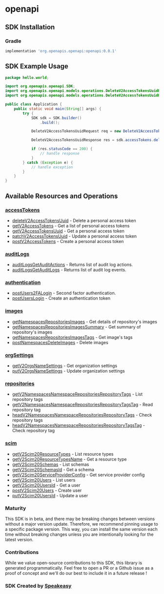 # openapi

<!-- Start SDK Installation -->
## SDK Installation

### Gradle

```groovy
implementation 'org.openapis.openapi:openapi:0.0.1'
```
<!-- End SDK Installation -->

## SDK Example Usage
<!-- Start SDK Example Usage -->
```java
package hello.world;

import org.openapis.openapi.SDK;
import org.openapis.openapi.models.operations.DeleteV2AccessTokensUuidRequest;
import org.openapis.openapi.models.operations.DeleteV2AccessTokensUuidResponse;

public class Application {
    public static void main(String[] args) {
        try {
            SDK sdk = SDK.builder()
                .build();

            DeleteV2AccessTokensUuidRequest req = new DeleteV2AccessTokensUuidRequest("corrupti");            

            DeleteV2AccessTokensUuidResponse res = sdk.accessTokens.deleteV2AccessTokensUuid(req);

            if (res.statusCode == 200) {
                // handle response
            }
        } catch (Exception e) {
            // handle exception
        }
    }
}
```
<!-- End SDK Example Usage -->

<!-- Start SDK Available Operations -->
## Available Resources and Operations


### [accessTokens](docs/accesstokens/README.md)

* [deleteV2AccessTokensUuid](docs/accesstokens/README.md#deletev2accesstokensuuid) - Delete a personal access token
* [getV2AccessTokens](docs/accesstokens/README.md#getv2accesstokens) - Get a list of personal access tokens
* [getV2AccessTokensUuid](docs/accesstokens/README.md#getv2accesstokensuuid) - Get a personal access token
* [patchV2AccessTokensUuid](docs/accesstokens/README.md#patchv2accesstokensuuid) - Update a personal access token
* [postV2AccessTokens](docs/accesstokens/README.md#postv2accesstokens) - Create a personal access token

### [auditLogs](docs/auditlogs/README.md)

* [auditLogsGetAuditActions](docs/auditlogs/README.md#auditlogsgetauditactions) - Returns list of audit log actions.
* [auditLogsGetAuditLogs](docs/auditlogs/README.md#auditlogsgetauditlogs) - Returns list of audit log  events.

### [authentication](docs/authentication/README.md)

* [postUsers2FALogin](docs/authentication/README.md#postusers2falogin) - Second factor authentication.
* [postUsersLogin](docs/authentication/README.md#postuserslogin) - Create an authentication token

### [images](docs/images/README.md)

* [getNamespacesRepositoriesImages](docs/images/README.md#getnamespacesrepositoriesimages) - Get details of repository's images
* [getNamespacesRepositoriesImagesSummary](docs/images/README.md#getnamespacesrepositoriesimagessummary) - Get summary of repository's images
* [getNamespacesRepositoriesImagesTags](docs/images/README.md#getnamespacesrepositoriesimagestags) - Get image's tags
* [postNamespacesDeleteImages](docs/images/README.md#postnamespacesdeleteimages) - Delete images

### [orgSettings](docs/orgsettings/README.md)

* [getV2OrgsNameSettings](docs/orgsettings/README.md#getv2orgsnamesettings) - Get organization settings
* [putV2OrgsNameSettings](docs/orgsettings/README.md#putv2orgsnamesettings) - Update organization settings

### [repositories](docs/repositories/README.md)

* [getV2NamespacesNamespaceRepositoriesRepositoryTags](docs/repositories/README.md#getv2namespacesnamespacerepositoriesrepositorytags) - List repository tags
* [getV2NamespacesNamespaceRepositoriesRepositoryTagsTag](docs/repositories/README.md#getv2namespacesnamespacerepositoriesrepositorytagstag) - Read repository tag
* [headV2NamespacesNamespaceRepositoriesRepositoryTags](docs/repositories/README.md#headv2namespacesnamespacerepositoriesrepositorytags) - Check repository tags
* [headV2NamespacesNamespaceRepositoriesRepositoryTagsTag](docs/repositories/README.md#headv2namespacesnamespacerepositoriesrepositorytagstag) - Check repository tag

### [scim](docs/scim/README.md)

* [getV2Scim20ResourceTypes](docs/scim/README.md#getv2scim20resourcetypes) - List resource types
* [getV2Scim20ResourceTypesName](docs/scim/README.md#getv2scim20resourcetypesname) - Get a resource type
* [getV2Scim20Schemas](docs/scim/README.md#getv2scim20schemas) - List schemas
* [getV2Scim20SchemasId](docs/scim/README.md#getv2scim20schemasid) - Get a schema
* [getV2Scim20ServiceProviderConfig](docs/scim/README.md#getv2scim20serviceproviderconfig) - Get service provider config
* [getV2Scim20Users](docs/scim/README.md#getv2scim20users) - List users
* [getV2Scim20UsersId](docs/scim/README.md#getv2scim20usersid) - Get a user
* [postV2Scim20Users](docs/scim/README.md#postv2scim20users) - Create user
* [putV2Scim20UsersId](docs/scim/README.md#putv2scim20usersid) - Update a user
<!-- End SDK Available Operations -->

### Maturity

This SDK is in beta, and there may be breaking changes between versions without a major version update. Therefore, we recommend pinning usage 
to a specific package version. This way, you can install the same version each time without breaking changes unless you are intentionally 
looking for the latest version.

### Contributions

While we value open-source contributions to this SDK, this library is generated programmatically. 
Feel free to open a PR or a Github issue as a proof of concept and we'll do our best to include it in a future release !

### SDK Created by [Speakeasy](https://docs.speakeasyapi.dev/docs/using-speakeasy/client-sdks)
